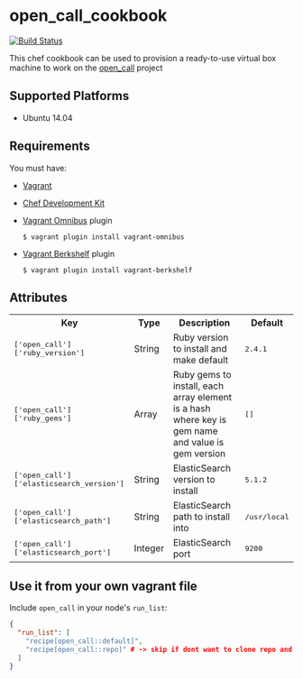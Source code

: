 # open_call_cookbook
[![Build Status](https://travis-ci.org/fdibartolo/open_call_cookbook.svg?branch=master)](https://travis-ci.org/fdibartolo/open_call_cookbook)

This chef cookbook can be used to provision a ready-to-use virtual box machine to work on the [open_call](https://github.com/nicopaez/opencall) project

## Supported Platforms

* Ubuntu 14.04

## Requirements

You must have:

* [Vagrant](https://www.vagrantup.com/)

* [Chef Development Kit](https://downloads.chef.io/chef-dk/)

* [Vagrant Omnibus](https://github.com/chef/vagrant-omnibus) plugin

    `$ vagrant plugin install vagrant-omnibus`

* [Vagrant Berkshelf](https://github.com/berkshelf/vagrant-berkshelf) plugin

    `$ vagrant plugin install vagrant-berkshelf`

## Attributes

<table>
  <tr>
    <th>Key</th>
    <th>Type</th>
    <th>Description</th>
    <th>Default</th>
  </tr>
  <tr>
    <td><tt>['open_call']['ruby_version']</tt></td>
    <td>String</td>
    <td>Ruby version to install and make default</td>
    <td><tt>2.4.1</tt></td>
  </tr>
  <tr>
    <td><tt>['open_call']['ruby_gems']</tt></td>
    <td>Array</td>
    <td>Ruby gems to install, each array element is a hash where key is gem name and value is gem version</td>
    <td><tt>[]</tt></td>
  </tr>
  <tr>
    <td><tt>['open_call']['elasticsearch_version']</tt></td>
    <td>String</td>
    <td>ElasticSearch version to install</td>
    <td><tt>5.1.2</tt></td>
  </tr>
  <tr>
    <td><tt>['open_call']['elasticsearch_path']</tt></td>
    <td>String</td>
    <td>ElasticSearch path to install into</td>
    <td><tt>/usr/local</tt></td>
  </tr>
  <tr>
    <td><tt>['open_call']['elasticsearch_port']</tt></td>
    <td>Integer</td>
    <td>ElasticSearch port</td>
    <td><tt>9200</tt></td>
  </tr>
</table>

## Use it from your own vagrant file

Include `open_call` in your node's `run_list`:

```json
{
  "run_list": [
    "recipe[open_call::default]",
    "recipe[open_call::repo]" # -> skip if dont want to clone repo and prepare env (database, elasticsearch)
  ]
}
```
